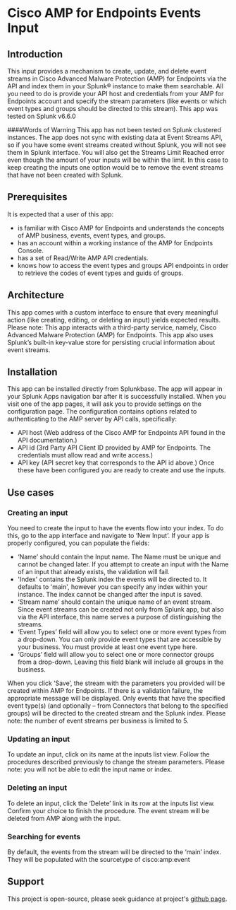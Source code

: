 [comment]: <> (Readme for splunkbase)

# Cisco AMP for Endpoints Events Input

## Introduction
This input provides a mechanism to create, update, and delete event streams in Cisco Advanced Malware Protection (AMP) for Endpoints via the API and index them in your Splunk® instance to make them searchable. All you need to do is provide your API host and credentials from your AMP for Endpoints account and specify the stream parameters (like events or which event types and groups should be directed to this stream). 
This app was tested on Splunk v6.6.0

####Words of Warning 
This app has not been tested on Splunk clustered instances. The app does not sync with existing data at 
Event Streams API, so if you have some event streams created without Splunk, you will not see them in Splunk 
interface. You will also get the Streams Limit Reached error even though the amount of your inputs
will be within the limit. In this case to keep creating the inputs one option would be to remove the event streams 
that have not been created with Splunk.


## Prerequisites
It is expected that a user of this app: 
- is familiar with Cisco AMP for Endpoints and understands the concepts of AMP business, events, event types, and groups. 
- has an account within a working instance of the AMP for Endpoints Console.
- has a set of Read/Write AMP API credentials.
- knows how to access the event types and groups API endpoints in order to retrieve the codes of event types and guids of groups.


## Architecture
This app comes with a custom interface to ensure that every meaningful action (like creating, editing, or deleting an input) 
yields expected results.
Please note: This app interacts with a third-party service, namely, Cisco Advanced Malware Protection (AMP) for Endpoints. 
This app also uses Splunk’s built-in key-value store for persisting crucial information about event streams.


## Installation
This app can be installed directly from Splunkbase. The app will appear in your Splunk Apps navigation bar after it is 
successfully installed. When you visit one of the app pages, it will ask you to provide settings on the configuration page. 
The configuration contains options related to authenticating to the AMP server by API calls, specifically:
- API host (Web address of the Cisco AMP for Endpoints API found in the API documentation.)
- API id (3rd Party API Client ID provided by AMP for Endpoints. The credentials must allow read and write access.)
- API key (API secret key that corresponds to the API id above.)
Once these have been configured you are ready to create and use the inputs.

## Use cases


### Creating an input
You need to create the input to have the events flow into your index. To do this, go to the app interface and navigate to 
‘New Input’. If your app is properly configured, you can populate the fields:
- ‘Name’ should contain the Input name. The Name must be unique and cannot be changed later. If you attempt to 
create an input with the Name of an input that already exists, the validation will fail.
- 'Index' contains the Splunk index the events will be directed to. It defaults to 'main', however you can specify any
index within your instance. The index cannot be changed after the input is saved.
- ‘Stream name’ should contain the unique name of an event stream. Since event streams can be created not only from 
Splunk app, but also via the API interface, this name serves a purpose of distinguishing the streams.
- ‘Event Types’ field will allow you to select one or more event types from a drop-down. You can only provide event types 
that are accessible by your business. You must provide at least one event type here.
- ‘Groups’ field will allow you to select one or more connector groups from a drop-down. Leaving this field blank will 
include all groups in the business.

When you click ‘Save’, the stream with the parameters you provided will be created within AMP for Endpoints. 
If there is a validation failure, the appropriate message will be displayed. 
Only events that have the specified event type(s) (and optionally – from Connectors that belong to the specified groups) 
will be directed to the created stream and the Splunk index.
Please note: the number of event streams per business is limited to 5.

### Updating an input
To update an input, click on its name at the inputs list view. Follow the procedures described previously to change the 
stream parameters. Please note: you will not be able to edit the input name or index.

### Deleting an input
To delete an input, click the ‘Delete’ link in its row at the inputs list view. Confirm your choice to finish the procedure. 
The event stream will be deleted from AMP along with the input.

### Searching for events
By default, the events from the stream will be directed to the ‘main’ index. They will be populated with the sourcetype of cisco:amp:event

## Support
This project is open-source, please seek guidance at project's [github page](https://github.com/Cisco-AMP/amp4e_splunk_events_input).
